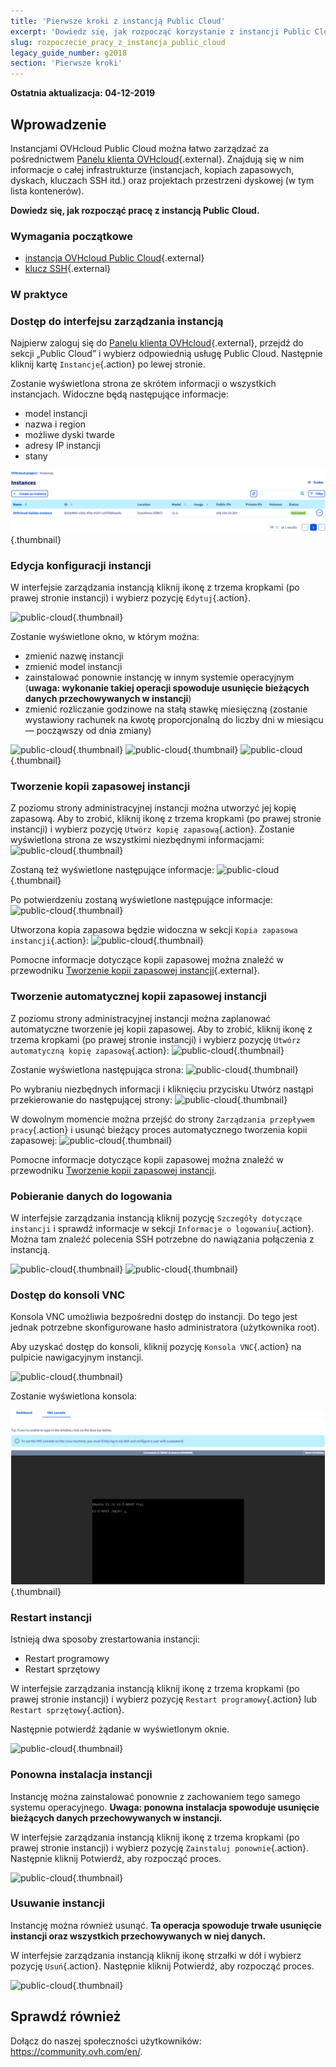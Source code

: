 ```yaml
---
title: 'Pierwsze kroki z instancją Public Cloud'
excerpt: 'Dowiedz się, jak rozpocząć korzystanie z instancji Public Cloud'
slug: rozpoczecie_pracy_z_instancja_public_cloud
legacy_guide_number: g2018
section: 'Pierwsze kroki'
---
```


**Ostatnia aktualizacja: 04-12-2019**

## Wprowadzenie

Instancjami OVHcloud Public Cloud można łatwo zarządzać za pośrednictwem [Panelu klienta OVHcloud](https://www.ovh.com/auth/?action=gotomanager&from=https://www.ovh.pl/&ovhSubsidiary=pl){.external}. Znajdują się w nim informacje o całej infrastrukturze (instancjach, kopiach zapasowych, dyskach, kluczach SSH itd.) oraz projektach przestrzeni dyskowej (w tym lista kontenerów).

**Dowiedz się, jak rozpocząć pracę z instancją Public Cloud.**

### Wymagania początkowe

- [instancja OVHcloud Public Cloud](https://docs.ovh.com/pl/public-cloud/tworzenie_instancji_w_panelu_klienta_ovh/){.external}
- [klucz SSH](https://docs.ovh.com/pl/public-cloud/tworzenie-kluczy-ssh/){.external}

### W praktyce

### Dostęp do interfejsu zarządzania instancją

Najpierw zaloguj się do [Panelu klienta OVHcloud](https://www.ovh.com/auth/?action=gotomanager&from=https://www.ovh.pl/&ovhSubsidiary=pl){.external}, przejdź do sekcji „Public Cloud” i wybierz odpowiednią usługę Public Cloud. Następnie kliknij kartę `Instancje`{.action} po lewej stronie.

Zostanie wyświetlona strona ze skrótem informacji o wszystkich instancjach. Widoczne będą następujące informacje:

- model instancji
- nazwa i region
- możliwe dyski twarde
- adresy IP instancji
- stany

![public-cloud](images/compute.png){.thumbnail}

### Edycja konfiguracji instancji

W interfejsie zarządzania instancją kliknij ikonę z trzema kropkami (po prawej stronie instancji) i wybierz pozycję `Edytuj`{.action}.

![public-cloud](images/edit.png){.thumbnail}

Zostanie wyświetlone okno, w którym można:

- zmienić nazwę instancji
- zmienić model instancji 
- zainstalować ponownie instancję w innym systemie operacyjnym (**uwaga: wykonanie takiej operacji spowoduje usunięcie bieżących danych przechowywanych w instancji**)
- zmienić rozliczanie godzinowe na stałą stawkę miesięczną (zostanie wystawiony rachunek na kwotę proporcjonalną do liczby dni w miesiącu — począwszy od dnia zmiany)

![public-cloud](images/edit1.png){.thumbnail}
![public-cloud](images/edit2.png){.thumbnail}
![public-cloud](images/edit3.png){.thumbnail}

### Tworzenie kopii zapasowej instancji

Z poziomu strony administracyjnej instancji można utworzyć jej kopię zapasową.  Aby to zrobić, kliknij ikonę z trzema kropkami (po prawej stronie instancji) i wybierz pozycję `Utwórz kopię zapasową`{.action}. Zostanie wyświetlona strona ze wszystkimi niezbędnymi informacjami: ![public-cloud](images/backup.png){.thumbnail}

Zostaną też wyświetlone następujące informacje: ![public-cloud](images/backup1.png){.thumbnail}

Po potwierdzeniu zostaną wyświetlone następujące informacje: ![public-cloud](images/backup2.png){.thumbnail}

Utworzona kopia zapasowa będzie widoczna w sekcji `Kopia zapasowa instancji`{.action}: ![public-cloud](images/backup3.png){.thumbnail}

Pomocne informacje dotyczące kopii zapasowej można znaleźć w przewodniku [Tworzenie kopii zapasowej instancji](https://docs.ovh.com/pl/public-cloud/kopia_zapasowa_instancji/){.external}. 

### Tworzenie automatycznej kopii zapasowej instancji

Z poziomu strony administracyjnej instancji można zaplanować automatyczne tworzenie jej kopii zapasowej. Aby to zrobić, kliknij ikonę z trzema kropkami (po prawej stronie instancji) i wybierz pozycję `Utwórz automatyczną kopię zapasową`{.action}: ![public-cloud](images/backupauto.png){.thumbnail}

Zostanie wyświetlona następująca strona: ![public-cloud](images/backupauto1.png){.thumbnail}

Po wybraniu niezbędnych informacji i kliknięciu przycisku Utwórz nastąpi przekierowanie do następującej strony: ![public-cloud](images/backupauto2.png){.thumbnail}

W dowolnym momencie można przejść do strony `Zarządzania przepływem pracy`{.action} i usunąć bieżący proces automatycznego tworzenia kopii zapasowej: ![public-cloud](images/backupautodelete.png){.thumbnail}

Pomocne informacje dotyczące kopii zapasowej można znaleźć w przewodniku [Tworzenie kopii zapasowej instancji](../kopia_zapasowa_instancji/). 

### Pobieranie danych do logowania

W interfejsie zarządzania instancją kliknij pozycję `Szczegóły dotyczące instancji` i sprawdź informacje w sekcji `Informacje o logowaniu`{.action}. Można tam znaleźć polecenia SSH potrzebne do nawiązania połączenia z instancją.

![public-cloud](images/instancedetails1.png){.thumbnail}
![public-cloud](images/instancedetails.png){.thumbnail}

### Dostęp do konsoli VNC

Konsola VNC umożliwia bezpośredni dostęp do instancji. Do tego jest jednak potrzebne skonfigurowane hasło administratora (użytkownika root).

Aby uzyskać dostęp do konsoli, kliknij pozycję `Konsola VNC`{.action} na pulpicie nawigacyjnym instancji.

![public-cloud](images/vnc.png){.thumbnail}

Zostanie wyświetlona konsola:

![public-cloud](images/vnc1.png){.thumbnail}

### Restart instancji

Istnieją dwa sposoby zrestartowania instancji:

- Restart programowy
- Restart sprzętowy

W interfejsie zarządzania instancją kliknij ikonę z trzema kropkami (po prawej stronie instancji) i wybierz pozycję `Restart programowy`{.action} lub `Restart sprzętowy`{.action}.

Następnie potwierdź żądanie w wyświetlonym oknie.

![public-cloud](images/reboot.png){.thumbnail}

### Ponowna instalacja instancji

Instancję można zainstalować ponownie z zachowaniem tego samego systemu operacyjnego. **Uwaga: ponowna instalacja spowoduje usunięcie bieżących danych przechowywanych w instancji.**

W interfejsie zarządzania instancją kliknij ikonę z trzema kropkami (po prawej stronie instancji) i wybierz pozycję `Zainstaluj ponownie`{.action}. Następnie kliknij Potwierdź, aby rozpocząć proces.

![public-cloud](images/reinstall.png){.thumbnail}

### Usuwanie instancji

Instancję można również usunąć. **Ta operacja spowoduje trwałe usunięcie instancji oraz wszystkich przechowywanych w niej danych.**

W interfejsie zarządzania instancją kliknij ikonę strzałki w dół i wybierz pozycję `Usuń`{.action}. Następnie kliknij Potwierdź, aby rozpocząć proces. 

![public-cloud](images/delete.png){.thumbnail}

## Sprawdź również

Dołącz do naszej społeczności użytkowników: <https://community.ovh.com/en/>.